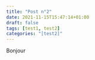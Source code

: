 ```yaml
---
title: "Post n°2"
date: 2021-11-15T15:47:14+01:00
draft: false
tags: [test1, test2]
categories: "[test2]"
---
```


Bonjour
